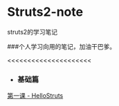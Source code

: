 # Struts2-note
struts2的学习笔记

###个人学习向用的笔记，加油干巴爹。

<<<<<<<<<<<<<<<<<<<<<

- ### 基础篇

[第一课 - HelloStruts](https://github.com/zuiliushang/Struts2-note/issues/1)
